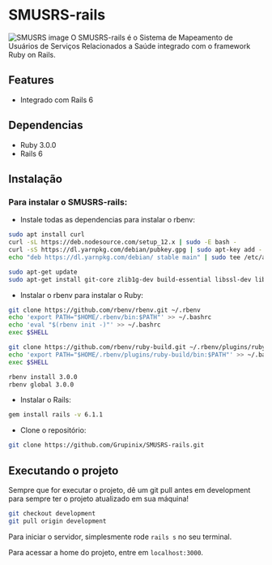 # SMUSRS-rails
![SMUSRS image](https://user-images.githubusercontent.com/61697765/113811744-25571880-9743-11eb-841f-392961e0857b.png)
O SMUSRS-rails é o Sistema de Mapeamento de Usuários de Serviços Relacionados a Saúde integrado com o framework Ruby on Rails.

## Features
- Integrado com Rails 6

## Dependencias
- Ruby 3.0.0
- Rails 6

## Instalação
### Para instalar o SMUSRS-rails:

- Instale todas as dependencias para instalar o rbenv:

```bash
sudo apt install curl
curl -sL https://deb.nodesource.com/setup_12.x | sudo -E bash -
curl -sS https://dl.yarnpkg.com/debian/pubkey.gpg | sudo apt-key add -
echo "deb https://dl.yarnpkg.com/debian/ stable main" | sudo tee /etc/apt/sources.list.d/yarn.list

sudo apt-get update
sudo apt-get install git-core zlib1g-dev build-essential libssl-dev libreadline-dev libyaml-dev libsqlite3-dev sqlite3 libxml2-dev libxslt1-dev libcurl4-openssl-dev software-properties-common libffi-dev nodejs yarn
```

- Instalar o rbenv para instalar o Ruby:

```bash
git clone https://github.com/rbenv/rbenv.git ~/.rbenv
echo 'export PATH="$HOME/.rbenv/bin:$PATH"' >> ~/.bashrc
echo 'eval "$(rbenv init -)"' >> ~/.bashrc
exec $SHELL

git clone https://github.com/rbenv/ruby-build.git ~/.rbenv/plugins/ruby-build
echo 'export PATH="$HOME/.rbenv/plugins/ruby-build/bin:$PATH"' >> ~/.bashrc
exec $SHELL

rbenv install 3.0.0
rbenv global 3.0.0
```

- Instalar o Rails:

```bash
gem install rails -v 6.1.1
```

- Clone o repositório:
```bash
git clone https://github.com/Grupinix/SMUSRS-rails.git
```

## Executando o projeto
Sempre que for executar o projeto, dê um git pull antes em development para sempre ter o projeto atualizado em sua máquina!

```bash
git checkout development
git pull origin development
```

Para iniciar o servidor, simplesmente rode ```rails s``` no seu terminal.

Para acessar a home do projeto, entre em ```localhost:3000```.
